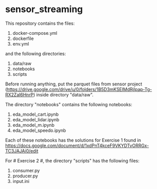 # sensor_streaming

This repository contains the files:
1. docker-compose.yml 
2. dockerfile
3. env.yml

and the following directories:
1. data/raw
2. notebooks
3. scripts

Before running anything, put the parquet files from sensor project (https://drive.google.com/drive/u/0/folders/1B5D3mKSEIMdRjIpap-Tg-RX2ZaI6HnrP) inside directory "data/raw".

The directory "notebooks" contains the following notebooks:
1. eda_model_cart.ipynb
2. eda_model_lidar.ipynb
3. eda_model_m.ipynb
4. eda_model_speedo.ipynb

Each of these notebooks has the solutions for Exercise 1 found in https://docs.google.com/document/d/1xdPnT4kceF9VKYDTvORRGx-TC3JAJAi0/edit

For # Exercise 2 #, the directory "scripts" has the following files:
1. consumer.py
2. producer.py
3. input.ini



